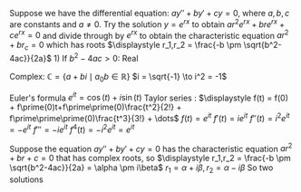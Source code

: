 Suppose we have the differential equation:
$ay\prime\prime + by\prime + cy = 0$,
where $a,b,c$ are constants and $a \neq 0$. Try the solution $y = e^{rx}$ to obtain
	$ar^2e^{rx} + bre^{rx} + ce^{rx} = 0$
and divide through by $e^{rx}$ to obtain the characteristic equation
	$ar^2+br_c = 0$
which has roots
	$\displaystyle r_1,r_2 = \frac{-b \pm \sqrt{b^2-4ac}}{2a}$
	1) If $b^2-4ac > 0$:
		Real



Complex:
$\mathbb{C} = \left\{a+bi\mid a_0b \in\mathbb{R}\right\}$
	$i = \sqrt{-1} \to i^2 = -1$

Euler's formula 
	$e^{it} = \cos(t)+i\sin(t)$
	Taylor series : $\displaystyle f(t) = f(0) + f\prime(0)t+f\prime\prime(0)\frac{t^2}{2!} + f\prime\prime\prime(0)\frac{t^3}{3!} + \dots$
		$f(t) = e^{it}$
		$f\prime(t) = ie^{it}$
		$f\prime\prime(t) = i^2e^{it} = -e^{it}$
		$f\prime\prime\prime = -ie^{it}$
		$f^4(t) = -i^2e^{it} = e^{it}$

Suppose the equation $ay\prime\prime + by\prime + cy = 0$ has the characteristic equation $ar^2+br+c=0$ that has complex roots, so
	$\displaystyle r_1,r_2 = \frac{-b \pm \sqrt{b^2-4ac}}{2a} = \alpha \pm i\beta$
		$r_1 = \alpha + i\beta, r_2 = \alpha - i\beta$
		So two solutions
